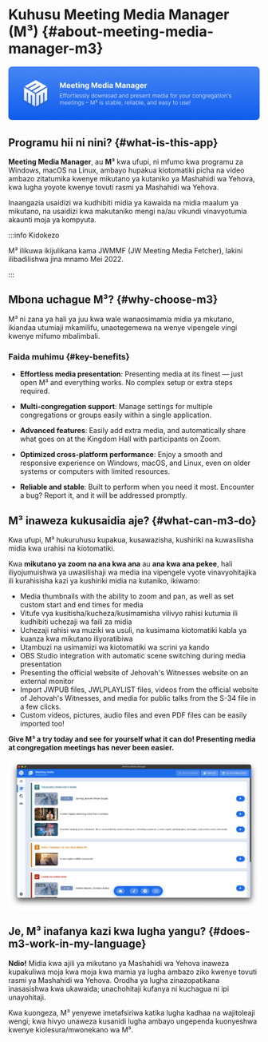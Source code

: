 # Kuhusu Meeting Media Manager (M³) {#about-meeting-media-manager-m3}

![M³ banner](./../assets/m3-banner.png)

## Programu hii ni nini? {#what-is-this-app}

**Meeting Media Manager**, au **M³** kwa ufupi, ni mfumo kwa programu za Windows, macOS na Linux, ambayo hupakua kiotomatiki picha na video ambazo zitatumika kwenye mikutano ya kutaniko ya Mashahidi wa Yehova, kwa lugha yoyote kwenye tovuti rasmi ya Mashahidi wa Yehova.

Inaangazia usaidizi wa kudhibiti midia ya kawaida na midia maalum ya mikutano, na usaidizi kwa makutaniko mengi na/au vikundi vinavyotumia akaunti moja ya kompyuta.

:::info Kidokezo

M³ ilikuwa ikijulikana kama JWMMF (JW Meeting Media Fetcher), lakini ilibadilishwa jina mnamo Mei 2022.

:::

## Mbona uchague M³? {#why-choose-m3}

M³ ni zana ya hali ya juu kwa wale wanaosimamia midia ya mkutano, ikiandaa utumiaji mkamilifu, unaotegemewa na wenye vipengele vingi kwenye mifumo mbalimbali.

### Faida muhimu {#key-benefits}

- **Effortless media presentation**: Presenting media at its finest — just open M³ and everything works. No complex setup or extra steps required.

- **Multi-congregation support**: Manage settings for multiple congregations or groups easily within a single application.

- **Advanced features**: Easily add extra media, and automatically share what goes on at the Kingdom Hall with participants on Zoom.

- **Optimized cross-platform performance**: Enjoy a smooth and responsive experience on Windows, macOS, and Linux, even on older systems or computers with limited resources.

- **Reliable and stable**: Built to perform when you need it most. Encounter a bug? Report it, and it will be addressed promptly.

## M³ inaweza kukusaidia aje? {#what-can-m3-do}

Kwa ufupi, M³ hukuruhusu kupakua, kusawazisha, kushiriki na kuwasilisha midia kwa urahisi na kiotomatiki.

Kwa **mikutano ya zoom na ana kwa ana** au **ana kwa ana pekee**, hali iliyojumuishwa ya uwasilishaji wa media ina vipengele vyote vinavyohitajika ili kurahisisha kazi ya kushiriki midia na kutaniko, ikiwamo:

- Media thumbnails with the ability to zoom and pan, as well as set custom start and end times for media
- Vitufe vya kusitisha/kucheza/kusimamisha vilivyo rahisi kutumia ili kudhibiti uchezaji wa faili za midia
- Uchezaji rahisi wa muziki wa usuli, na kusimama kiotomatiki kabla ya kuanza kwa mikutano iliyoratibiwa
- Utambuzi na usimamizi wa kiotomatiki wa scrini ya kando
- OBS Studio integration with automatic scene switching during media presentation
- Presenting the official website of Jehovah's Witnesses website on an external monitor
- Import JWPUB files, JWLPLAYLIST files, videos from the official website of Jehovah's Witnesses, and media for public talks from the S-34 file in a few clicks.
- Custom videos, pictures, audio files and even PDF files can be easily imported too!

**Give M³ a try today and see for yourself what it can do! Presenting media at congregation meetings has never been easier.**

![M³ preview](./../assets/m3-preview.png)

## Je, M³ inafanya kazi kwa lugha yangu? {#does-m3-work-in-my-language}

**Ndio!** Midia kwa ajili ya mikutano ya Mashahidi wa Yehova inaweza kupakuliwa moja kwa moja kwa mamia ya lugha ambazo ziko kwenye tovuti rasmi ya Mashahidi wa Yehova. Orodha ya lugha zinazopatikana inasasishwa kwa ukawaida; unachohitaji kufanya ni kuchagua ni ipi unayohitaji.

Kwa kuongeza, M³ yenyewe imetafsiriwa katika lugha kadhaa na wajitoleaji wengi; kwa hivyo unaweza kusanidi lugha ambayo ungependa kuonyeshwa kwenye kiolesura/mwonekano wa M³.
